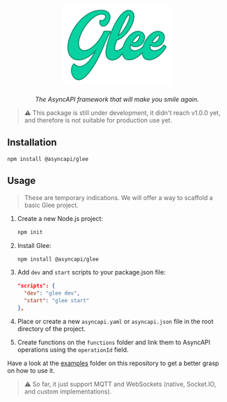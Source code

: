 <h5 align="center">
  <br>
  <img src="./assets/glee.svg" alt="Glee logo" width="250">
</h5>
<p align="center">
  <em>The AsyncAPI framework that will make you smile again.</em>
</p>


> :warning: This package is still under development, it didn't reach v1.0.0 yet, and therefore is not suitable for production use yet.

## Installation

```bash
npm install @asyncapi/glee
```

## Usage

> These are temporary indications. We will offer a way to scaffold a basic Glee project.

1. Create a new Node.js project:

    ```bash
    npm init
    ```
1. Install Glee:
   ```bash
   npm install @asyncapi/glee
   ```
1. Add `dev` and `start` scripts to your package.json file:

    ```json
    "scripts": {
      "dev": "glee dev",
      "start": "glee start"
    },
    ```
1. Place or create a new `asyncapi.yaml` or `asyncapi.json` file in the root directory of the project.
1. Create functions on the `functions` folder and link them to AsyncAPI operations using the `operationId` field.

Have a look at the [examples](./examples) folder on this repository to get a better grasp on how to use it.

> :warning: So far, it just support MQTT and WebSockets (native, Socket.IO, and custom implementations).